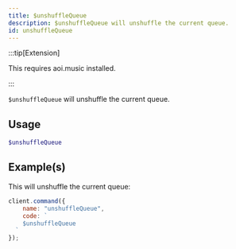 ```yaml
---
title: $unshuffleQueue
description: $unshuffleQueue will unshuffle the current queue.
id: unshuffleQueue
---
```


:::tip[Extension]

This requires aoi.music installed.

:::

`$unshuffleQueue` will unshuffle the current queue.

## Usage

```php
$unshuffleQueue
```

## Example(s)

This will unshuffle the current queue:

```javascript
client.command({
    name: "unshuffleQueue",
    code: `
    $unshuffleQueue
  `
});
```
